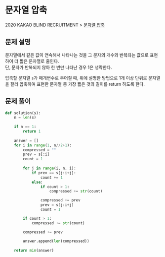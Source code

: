 # 문자열 압축

2020 KAKAO BLIND RECRUITMENT > [문자열 압축](https://programmers.co.kr/learn/courses/30/lessons/60057)

## 문제 설명

문자열에서 같은 값이 연속해서 나타나는 것을 그 문자의 개수와 반복되는 값으로 표현하여 더 짧은 문자열로 줄인다.  
단, 문자가 반복되지 않아 한 번만 나타난 경우 1은 생략한다.

압축할 문자열 `s`가 매개변수로 주어질 때, 위에 설명한 방법으로 1개 이상 단위로 문자열을 잘라 압축하여 표현한 문자열 중 가장 짧은 것의 길이를 return 하도록 한다.

## 문제 풀이

```python
def solution(s):
    n = len(s)
    
    if n == 1:
        return 1
    
    answer = []
    for i in range(1, n//2+1):
        compressed = ""
        prev = s[:i]
        count = 1
        
        for j in range(i, n, i):
            if prev == s[j:i+j]:
                count += 1
            else:
                if count > 1:
                    compressed += str(count)

                compressed += prev
                prev = s[j:i+j]
                count = 1

        if count > 1:
            compressed += str(count)

        compressed += prev
        
        answer.append(len(compressed))
    
    return min(answer)
```
